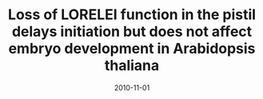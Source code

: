 ---
title: "Loss of LORELEI function in the pistil delays initiation but does not affect embryo development in Arabidopsis thaliana"
citation: "Tsukamoto T and Palanivelu R. *Plant Signaling Behavior*. 2010."
date: '2010-11-01'
image: '/static/img/pub/2010_tsukamoto.jpg'
doi: '10.1111/j.1365-313X.2010.04177'
pmid: '21051955'
biorxiv:
pdf: '/static/pdf/2010_tsukamoto.pdf'
#links:
#- name: 
#  url: 
---